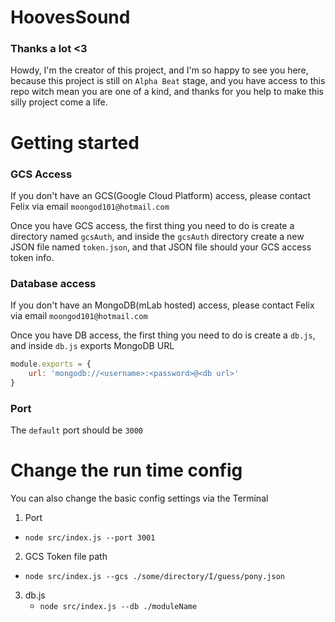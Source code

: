 # HoovesSound

### Thanks a lot <3

Howdy, I'm the creator of this project, 
and I'm so happy to see you here, 
because this project is still on `Alpha Beat` stage, 
and you have access to this repo witch mean you are one of a kind, 
and thanks for you help to make this silly project come a life.

# Getting started

### GCS Access

If you don't have an GCS(Google Cloud Platform) access, please contact Felix via email `moongod101@hotmail.com`

Once you have GCS access, the first thing you need to do is create a directory named `gcsAuth`, and inside the `gcsAuth` directory create a new JSON file named `token.json`, and that JSON file should your GCS access token info.

### Database access

If you don't have an MongoDB(mLab hosted) access, please contact Felix via email `moongod101@hotmail.com`

Once you have DB access, the first thing you need to do is create a `db.js`, and inside `db.js` exports MongoDB URL

```javascript
module.exports = {
    url: 'mongodb://<username>:<password>@<db url>'
}
````

### Port

The `default` port should be `3000`


# Change the run time config

You can also change the basic config settings via the Terminal

1. Port
  * `node src/index.js --port 3001`
   
2. GCS Token file path
  * `node src/index.js --gcs ./some/directory/I/guess/pony.json`

3. db.js
    * `node src/index.js --db ./moduleName`